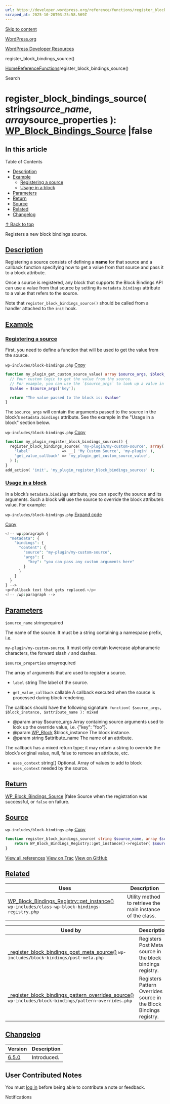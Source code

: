 ```yaml
---
url: https://developer.wordpress.org/reference/functions/register_block_bindings_source
scraped_at: 2025-10-20T03:25:58.569Z
---
```


[Skip to content](https://developer.wordpress.org/reference/functions/register_block_bindings_source/#wp--skip-link--target)

[WordPress.org](https://wordpress.org/)

[WordPress Developer Resources](https://developer.wordpress.org/)

register\_block\_bindings\_source()


[Home](https://developer.wordpress.org/)[Reference](https://developer.wordpress.org/reference/)[Functions](https://developer.wordpress.org/reference/functions/)register\_block\_bindings\_source()

Search

# register\_block\_bindings\_source( string$source\_name, array$source\_properties ): [WP\_Block\_Bindings\_Source](https://developer.wordpress.org/reference/classes/wp_block_bindings_source/) \|false

## In this article

Table of Contents

- [Description](https://developer.wordpress.org/reference/functions/register_block_bindings_source/#description)
- [Example](https://developer.wordpress.org/reference/functions/register_block_bindings_source/#example)
  - [Registering a source](https://developer.wordpress.org/reference/functions/register_block_bindings_source/#registering-a-source)
  - [Usage in a block](https://developer.wordpress.org/reference/functions/register_block_bindings_source/#usage-in-a-block)
- [Parameters](https://developer.wordpress.org/reference/functions/register_block_bindings_source/#parameters)
- [Return](https://developer.wordpress.org/reference/functions/register_block_bindings_source/#return)
- [Source](https://developer.wordpress.org/reference/functions/register_block_bindings_source/#source)
- [Related](https://developer.wordpress.org/reference/functions/register_block_bindings_source/#related)
- [Changelog](https://developer.wordpress.org/reference/functions/register_block_bindings_source/#changelog)

[↑ Back to top](https://developer.wordpress.org/reference/functions/register_block_bindings_source/#wp--skip-link--target)

Registers a new block bindings source.

## [Description](https://developer.wordpress.org/reference/functions/register_block_bindings_source/\#description)

Registering a source consists of defining a **name** for that source and a callback function specifying how to get a value from that source and pass it to a block attribute.

Once a source is registered, any block that supports the Block Bindings API can use a value from that source by setting its `metadata.bindings` attribute to a value that refers to the source.

Note that `register_block_bindings_source()` should be called from a handler attached to the `init` hook.

## [Example](https://developer.wordpress.org/reference/functions/register_block_bindings_source/\#example)

### [Registering a source](https://developer.wordpress.org/reference/functions/register_block_bindings_source/\#registering-a-source)

First, you need to define a function that will be used to get the value from the source.

`wp-includes/block-bindings.php`
[Copy](https://developer.wordpress.org/reference/functions/register_block_bindings_source/#)

```php
function my_plugin_get_custom_source_value( array $source_args, $block_instance, string $attribute_name ) {
  // Your custom logic to get the value from the source.
  // For example, you can use the `$source_args` to look up a value in a custom table or get it from an external API.
  $value = $source_args['key'];

  return "The value passed to the block is: $value"
}
```

The `$source_args` will contain the arguments passed to the source in the block’s `metadata.bindings` attribute. See the example in the "Usage in a block" section below.

`wp-includes/block-bindings.php`
[Copy](https://developer.wordpress.org/reference/functions/register_block_bindings_source/#)

```php
function my_plugin_register_block_bindings_sources() {
  register_block_bindings_source( 'my-plugin/my-custom-source', array(
    'label'              => __( 'My Custom Source', 'my-plugin' ),
    'get_value_callback' => 'my_plugin_get_custom_source_value',
  ) );
}
add_action( 'init', 'my_plugin_register_block_bindings_sources' );
```

### [Usage in a block](https://developer.wordpress.org/reference/functions/register_block_bindings_source/\#usage-in-a-block)

In a block’s `metadata.bindings` attribute, you can specify the source and its arguments. Such a block will use the source to override the block attribute’s value. For example:

`wp-includes/block-bindings.php`
[Expand code](https://developer.wordpress.org/reference/functions/register_block_bindings_source/#)

[Copy](https://developer.wordpress.org/reference/functions/register_block_bindings_source/#)

```php
<!-- wp:paragraph {
  "metadata": {
    "bindings": {
      "content": {
        "source": "my-plugin/my-custom-source",
        "args": {
          "key": "you can pass any custom arguments here"
        }
      }
    }
  }
} -->
<p>Fallback text that gets replaced.</p>
<!-- /wp:paragraph -->
```

## [Parameters](https://developer.wordpress.org/reference/functions/register_block_bindings_source/\#parameters)

`$source_name` stringrequired

The name of the source. It must be a string containing a namespace prefix, i.e.

`my-plugin/my-custom-source`. It must only contain lowercase alphanumeric characters, the forward slash `/` and dashes.

`$source_properties` arrayrequired

The array of arguments that are used to register a source.

- `label` string
The label of the source.

- `get_value_callback` callable
A callback executed when the source is processed during block rendering.


The callback should have the following signature: `function( $source_args, $block_instance, $attribute_name ): mixed`



- @param array $source\_args Array containing source arguments used to look up the override value, i.e. {"key": "foo"}.
- @param [WP\_Block](https://developer.wordpress.org/reference/classes/wp_block/) $block\_instance The block instance.
- @param string $attribute\_name The name of an attribute.

The callback has a mixed return type; it may return a string to override the block’s original value, null, false to remove an attribute, etc.

- `uses_context` string\[\]
Optional. Array of values to add to block `uses_context` needed by the source.


## [Return](https://developer.wordpress.org/reference/functions/register_block_bindings_source/\#return)

[WP\_Block\_Bindings\_Source](https://developer.wordpress.org/reference/classes/wp_block_bindings_source/) \|false Source when the registration was successful, or `false` on failure.

## [Source](https://developer.wordpress.org/reference/functions/register_block_bindings_source/\#source)

`wp-includes/block-bindings.php`
[Copy](https://developer.wordpress.org/reference/functions/register_block_bindings_source/#)

```php
function register_block_bindings_source( string $source_name, array $source_properties ) {
	return WP_Block_Bindings_Registry::get_instance()->register( $source_name, $source_properties );
}

```

[View all references](https://developer.wordpress.org/reference/files/wp-includes/block-bindings.php/) [View on Trac](https://core.trac.wordpress.org/browser/tags/6.8.3/src/wp-includes/block-bindings.php#L94) [View on GitHub](https://github.com/WordPress/wordpress-develop/blob/6.8.3/src/wp-includes/block-bindings.php#L94-L96)

## [Related](https://developer.wordpress.org/reference/functions/register_block_bindings_source/\#related)

| Uses | Description |
| --- | --- |
| [WP\_Block\_Bindings\_Registry::get\_instance()](https://developer.wordpress.org/reference/classes/wp_block_bindings_registry/get_instance/) `wp-includes/class-wp-block-bindings-registry.php` | Utility method to retrieve the main instance of the class. |

| Used by | Description |
| --- | --- |
| [\_register\_block\_bindings\_post\_meta\_source()](https://developer.wordpress.org/reference/functions/_register_block_bindings_post_meta_source/) `wp-includes/block-bindings/post-meta.php` | Registers Post Meta source in the block bindings registry. |
| [\_register\_block\_bindings\_pattern\_overrides\_source()](https://developer.wordpress.org/reference/functions/_register_block_bindings_pattern_overrides_source/) `wp-includes/block-bindings/pattern-overrides.php` | Registers Pattern Overrides source in the Block Bindings registry. |

## [Changelog](https://developer.wordpress.org/reference/functions/register_block_bindings_source/\#changelog)

| Version | Description |
| --- | --- |
| [6.5.0](https://developer.wordpress.org/reference/since/6.5.0/) | Introduced. |

## User Contributed Notes

You must [log in](https://login.wordpress.org/?redirect_to=https%3A%2F%2Fdeveloper.wordpress.org%2Freference%2Ffunctions%2Fregister_block_bindings_source%2F) before being able to contribute a note or feedback.

Notifications